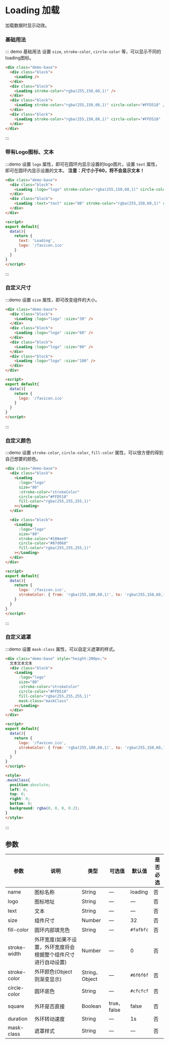 # Loading 加载
加载数据时显示动效。

### 基础用法
::: demo 基础用法 设置 `size`, `stroke-color`, `circle-color` 等，可以显示不同的loading图标。

``` html
<div class="demo-base">
  <div class="block">
    <Loading />
  </div>
  <div class="block">
    <Loading stroke-color="rgba(255,150,60,1)" />
  </div>
  <div class="block">
    <Loading stroke-color="rgba(255,150,60,1)" circle-color="#FFD518" />
  </div>
  <div class="block">
    <Loading stroke-color="rgba(255,150,60,1)" circle-color="#FFD518" :stroke-width="5" :size="80" />
  </div>
</div>
```
:::

### 带有Logo图标、文本
:::demo 设置 `logo` 属性，即可在圆环内显示设置的logo图片。设置 `text` 属性，即可在圆环内显示设置的文本。  **注意：尺寸小于60，将不会显示文本！**
``` html
<div class="demo-base">
  <div class="block">
    <Loading :logo="logo" stroke-color="rgba(255,150,60,1)" circle-color="#FFD518"/>
  </div>
  <div class="block">
    <Loading :text="text" size="80" stroke-color="rgba(255,150,60,1)" circle-color="#FFD518"/>
  </div>
</div>

<script>
export default{
  data(){
    return {
      text: 'Loading',
      logo: '/favicon.ico'
    }
  }
}
</script>
```
:::

### 自定义尺寸
:::demo 设置 `size` 属性，即可改变组件的大小。
```html
<div class="demo-base">
  <div class="block">
    <Loading :logo="logo" :size="30" />
  </div>
  <div class="block">
    <Loading :logo="logo" :size="60" />
  </div>
  <div class="block">
    <Loading :logo="logo" :size="80" />
  </div>
  <div class="block">
    <Loading :logo="logo" :size="100" />
  </div>
</div>

<script>
export default{
  data(){
    return {
      logo: '/favicon.ico'
    }
  }
}
</script>
```
:::

### 自定义颜色

:::demo 设置 `stroke-color`, `circle-color`, `fill-color` 属性，可以很方便的得到自己想要的颜色。
```html
<div class="demo-base">
  <div class="block">
    <Loading 
      :logo="logo"
      size="80"
      :stroke-color="strokeColor"
      circle-color="#FFD518"
      fill-color="rgba(255,255,255,1)"
    ></Loading>
  </div>

  <div class="block">
    <Loading 
      :logo="logo"
      size="80"
      stroke-color="#108ee9"
      circle-color="#87d068"
      fill-color="rgba(255,255,255,1)"
    ></Loading>
  </div>
</div>

<script>
export default{
  data(){
    return {
      logo: '/favicon.ico',
      strokeColor: { from: 'rgba(255,180,60,1)', to: 'rgba(255,150,60,1)' }
    }
  }
}
</script>
```
:::

### 自定义遮罩

:::demo 设置 `mask-class` 属性，可以自定义遮罩的样式。
```html
<div class="demo-base" style="height:200px;">
  文本文本文本
  <div class="block">
    <Loading 
      :logo="logo"
      size="80"
      :stroke-color="strokeColor"
      circle-color="#FFD518"
      fill-color="rgba(255,255,255,1)"
      mask-class="maskClass"
    ></Loading>
  </div>
</div>

<script>
export default{
  data(){
    return {
      logo: '/favicon.ico',
      strokeColor: { from: 'rgba(255,180,60,1)', to: 'rgba(255,150,60,1)' }
    }
  }
}
</script>

<style>
.maskClass{
  position:absolute;
  left: 0;
  top: 0;
  right: 0;
  bottom: 0;
  background: rgba(0, 0, 0, 0.2);
}
</style>
```
:::


## 参数

| 参数                        | 说明                       | 类型   | 可选值          | 默认值       | 是否必选 |
| --------------------------- | -------------------------- | ------ | --------------- | ------------ |------------ |
| name| 图标名称 | String | — | loading | 否 |
| logo | 图标地址 | String | — | — | 否 |
| text | 文本 | String | — | — | 否 |
| size | 组件尺寸 | Number | — | 32 | 否 |
| fill-color | 圆环内部填充色 | String | — | `#fafbfc` | 否 |
| stroke-width | 外环宽度(如果不设置，外环宽度将会根据整个组件尺寸进行自动设置) | Number | — | 0 | 否 |
| stroke-color | 外环颜色(Object则渐变显示) | String、Object | — | `#6f6f6f` | 否 |
| circle-color | 圆环底色 |String | — | `#cfcfcf` | 否 |
| square | 外环是否直接 | Boolean | true、false | false | 否 |
| duration | 外环转动速度 | String | — | 1s | 否 |
| mask-class | 遮罩样式 | String | — | — | 否 |


<style lang="scss">
.demo-base{
  display: flex;
  justify-content: space-between;
  align-items: center;
  position: relative;
  .block{
    flex:1;
  }
}
.maskClass{
  position:absolute;
  left: 0;
  top: 0;
  right: 0;
  bottom: 0;
  background: rgba(0, 0, 0, 0.2);
}
</style>
<script>
export default{
  data(){
    return {
      text: 'Loading',
      logo: '/favicon.ico',
      strokeColor: { from: 'rgba(255,180,60,1)', to: 'rgba(255,150,60,1)' },
    }
  }
}
</script>
